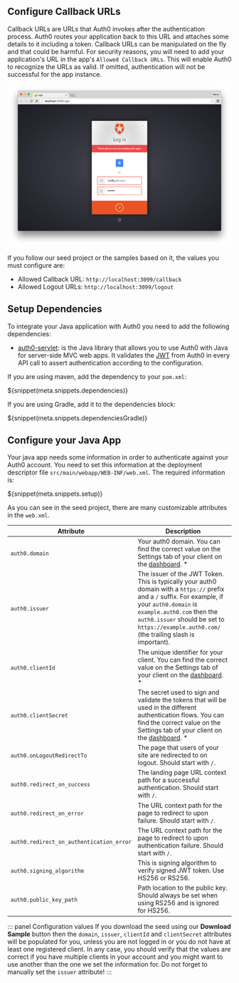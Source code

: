 ## Configure Callback URLs

Callback URLs are URLs that Auth0 invokes after the authentication process. Auth0 routes your application back to this URL and attaches some details to it including a token. Callback URLs can be manipulated on the fly and that could be harmful. For security reasons, you will need to add your application's URL in the app's `Allowed Callback URLs`. This will enable Auth0 to recognize the URLs as valid. If omitted, authentication will not be successful for the app instance.

![Callback error](/media/articles/java/callback_error.png)

If you follow our seed project or the samples based on it, the values you must configure are:
- Allowed Callback URL: `http://localhost:3099/callback`
- Allowed Logout URLs: `http://localhost:3099/logout`


## Setup Dependencies

To integrate your Java application with Auth0 you need to add the following dependencies:

- [auth0-servlet](https://github.com/auth0/auth0-servlet): is the Java library that allows you to use Auth0 with Java for server-side MVC web apps. It validates the [JWT](/jwt) from Auth0 in every API call to assert authentication according to the configuration.

If you are using maven, add the dependency to your `pom.xml`:

${snippet(meta.snippets.dependencies)}

If you are using Gradle, add it to the dependencies block:

${snippet(meta.snippets.dependenciesGradle)}


## Configure your Java App

Your java app needs some information in order to authenticate against your Auth0 account. You need to set this information at the deployment descriptor file `src/main/webapp/WEB-INF/web.xml`. The required information is:

${snippet(meta.snippets.setup)}

As you can see in the seed project, there are many customizable attributes in the `web.xml`.

| Attribute | Description|
| --- | --- |
| `auth0.domain` | Your auth0 domain. You can find the correct value on the Settings tab of your client on the [dashboard](${manage_url}/#/applications). * |
| `auth0.issuer` | The issuer of the JWT Token. This is typically your auth0 domain with a `https://` prefix and a `/` suffix. For example, if your `auth0.domain` is `example.auth0.com` then the `auth0.issuer` should be set to `https://example.auth0.com/` (the trailing slash is important). |
| `auth0.clientId` | The unique identifier for your client. You can find the correct value on the Settings tab of your client on the [dashboard](${manage_url}/#/applications). * |
| `auth0.clientSecret` | The secret used to sign and validate the tokens that will be used in the different authentication flows. You can find the correct value on the Settings tab of your client on the [dashboard](${manage_url}/#/applications). * |
| `auth0.onLogoutRedirectTo` | The page that users of your site are redirected to on logout. Should start with `/`. |
| `auth0.redirect_on_success` | The landing page URL context path for a successful authentication. Should start with `/`. |
| `auth0.redirect_on_error` | The URL context path for the page to redirect to upon failure. Should start with `/`. |
| `auth0.redirect_on_authentication_error` | The URL context path for the page to redirect to upon authentication failure. Should start with `/`. |
| `auth0.signing_algorithm` | This is signing algorithm to verify signed JWT token. Use HS256 or RS256. |
| `auth0.public_key_path` | Path location to the public key. Should always be set when using RS256 and is ignored for HS256. |


::: panel Configuration values
If you download the seed using our **Download Sample** button then the `domain`, `issuer`, `clientId` and `clientSecret` attributes will be populated for you, unless you are not logged in or you do not have at least one registered client. In any case, you should verify that the values are correct if you have multiple clients in your account and you might want to use another than the one we set the information for. Do not forget to manually set the `issuer` attribute!
:::
